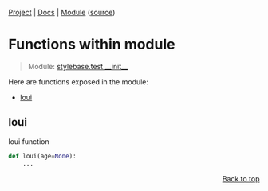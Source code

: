 [Project](https://github.com/pyrustic/stylebase#readme) | [Docs](https://github.com/pyrustic/stylebase/blob/master/docs/README.md) | [Module](https://github.com/pyrustic/stylebase/blob/master/docs/modules/stylebase/test/__init__/README.md) ([source](https://github.com/pyrustic/stylebase/blob/master/stylebase/test/__init__.py))

# Functions within module
> Module: [stylebase.test.\_\_init\_\_](https://github.com/pyrustic/stylebase/blob/master/docs/modules/stylebase/test/__init__/README.md)

Here are functions exposed in the module:
- [loui](#loui)

## loui
loui function

```python
def loui(age=None):
    ...
```

<p align="right"><a href="##functions-within-module">Back to top</a></p>
